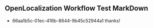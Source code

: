 ## OpenLocalization Workflow Test MarkDown
* 66aa1b5c-01ec-416b-8644-9b45c52944a1 thanks!

<!--HONumber=Aug16_HO1-->


